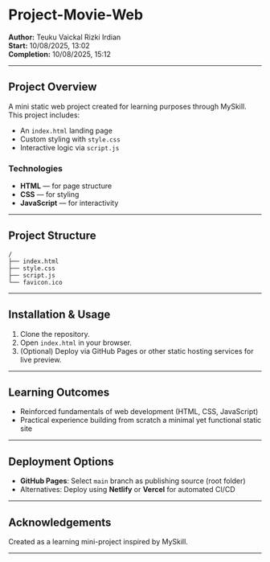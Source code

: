 # Project-Movie-Web

**Author:** Teuku Vaickal Rizki Irdian  
**Start:** 10/08/2025, 13:02  
**Completion:** 10/08/2025, 15:12  

---

##  Project Overview
A mini static web project created for learning purposes through MySkill.  
This project includes:
- An `index.html` landing page  
- Custom styling with `style.css`  
- Interactive logic via `script.js`  

### Technologies
- **HTML** — for page structure  
- **CSS** — for styling  
- **JavaScript** — for interactivity  

---

##  Project Structure
```
/
├── index.html
├── style.css
├── script.js
└── favicon.ico
```

---

##  Installation & Usage
1. Clone the repository.  
2. Open `index.html` in your browser.  
3. (Optional) Deploy via GitHub Pages or other static hosting services for live preview.

---

##  Learning Outcomes
- Reinforced fundamentals of web development (HTML, CSS, JavaScript)  
- Practical experience building from scratch a minimal yet functional static site

---

##  Deployment Options
- **GitHub Pages**: Select `main` branch as publishing source (root folder)  
- Alternatives: Deploy using **Netlify** or **Vercel** for automated CI/CD

---

##  Acknowledgements
Created as a learning mini-project inspired by MySkill.

---

